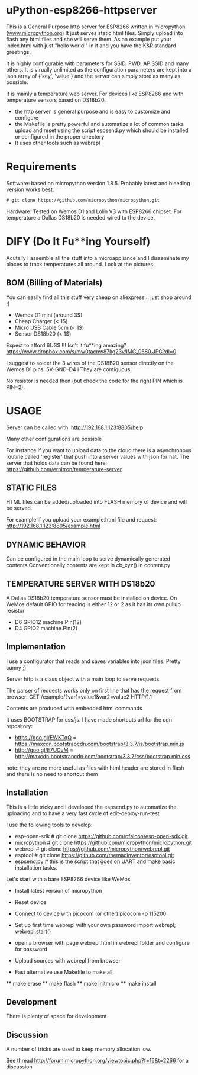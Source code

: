 # uPython-esp8266-httpserver

This is a General Purpose http server for ESP8266 written in micropython (www.micropython.org)
It just serves static html files. Simply upload into flash any html files and she will serve them. 
As an example put your index.html with just "hello world!" in it and you have the K&R standard greetings.

It is highly configurable with parameters for SSID, PWD, AP SSID and many others. It is virually unlimited as the configuration parameters are kept into a json array of {'key', 'value'} and the server can simply store as many as possible.

It is mainly a temperature web server. For devices like ESP8266 and with temperature sensors based on DS18b20. 

*  the http server is general purpose and is easy to customize and configure
*  the Makefile is pretty powerful and automatize a lot of common tasks upload and reset using the script espsend.py 
which should be installed or configured in the proper directory
*  It uses other tools such as webrepl 


# Requirements

Software: based on micropython version 1.8.5. Probably latest and bleeding version works best.

    # git clone https://github.com/micropython/micropython.git

Hardware: Tested on Wemos D1 and Lolin V3 with ESP8266 chipset. For temperature a Dallas DS18b20 is needed wired to the device.


# DIFY (Do It Fu**ing Yourself)

Acutally I assemble all the stuff into a microappliance and I disseminate my places to track temperatures all around.
Look at the pictures. 


## BOM (Billing of Materials)

You can easily find all this stuff very cheap on aliexpress... just shop around ;)

* Wemos D1 mini (around 3$)
* Cheap Charger (< 1$)
* Micro USB Cable 5cm (< 1$)
* Sensor DS18b20 (< 1$)

Expect to afford 6US$ !!!
Isn't it fu**ing amazing?
https://www.dropbox.com/s/mw0tacnw87kg23v/IMG_0580.JPG?dl=0

I suggest to solder the 3 wires of the DS18B20 sensor directly on the Wemos D1 pins: 5V-GND-D4 i
They are contiguous.

No resistor is needed then (but check the code for the right PIN which is PIN=2).

# USAGE
Server can be called with: http://192.168.1.123:8805/help 

Many other configurations are possible

For instance if you want to upload data to the cloud there is a asynchronous routine called 'register' that push into a server values with json format. The server that holds data can be found here:
    https://github.com/ernitron/temperature-server

## STATIC FILES
HTML files can be added/uploaded into FLASH memory of device and will be served.

For example if you upload your example.html file and request: http://192.168.1.123:8805/example.html

## DYNAMIC BEHAVIOR
Can be configured in the main loop to serve dynamically generated contents
Conventionally contents are kept in cb_xyz() in content.py

## TEMPERATURE SERVER WITH DS18b20
A Dallas DS18b20 temperature sensor must be installed on device. 
On WeMos default GPIO for reading is either 12 or 2 as it has its own pullup resistor

*   D6	GPIO12	machine.Pin(12)
*   D4	GPIO2	machine.Pin(2)

## Implementation

I use a configurator that reads and saves variables into json files. Pretty cunny ;)

Server http is a class object with a main loop to serve requests.

The parser of requests works only on first line that has the request from browser:
    GET /example/?var1=value1&var2=value2 HTTP/1.1

Contents are produced with embedded html commands

It uses BOOTSTRAP for css/js. I have made shortcuts url for the cdn repository:
* https://goo.gl/EWKTqQ = https://maxcdn.bootstrapcdn.com/bootstrap/3.3.7/js/bootstrap.min.js        
* http://goo.gl/E7UCvM =  http://maxcdn.bootstrapcdn.com/bootstrap/3.3.7/css/bootstrap.min.css

note: they are no more useful as files with html header are stored in flash and there is no need to shortcut them


## Installation

This is a little tricky and I developed the espsend.py to automatize the uploading and to have a very fast cycle of edit-deploy-run-test

I use the following tools to develop:

*   esp-open-sdk # git clone https://github.com/pfalcon/esp-open-sdk.git 
*   micropython # git clone https://github.com/micropython/micropython.git
*   webrepl # git clone https://github.com/micropython/webrepl.git
*   esptool # git clone https://github.com/themadinventor/esptool.git 
*   espsend.py # this is the script that goes on UART and make basic installation tasks.

Let's start with a bare ESP8266 device like WeMos.

* Install latest version of micropython
* Reset device
* Connect to device with picocom (or other)
    picocom -b 115200
* Set up first time webrepl with your own password
    import webrepl; webrepl.start()
* open a browser with page webrepl.html in webrepl folder and configure for password
* Upload sources with webrepl from browser

* Fast alternative use Makefile to make all.

**    make erase
**    make flash
**    make initmicro
**    make install

## Development

There is plenty of space for development

## Discussion

A number of tricks are used to keep memory allocation low. 

See thread http://forum.micropython.org/viewtopic.php?f=16&t=2266 for a discussion



